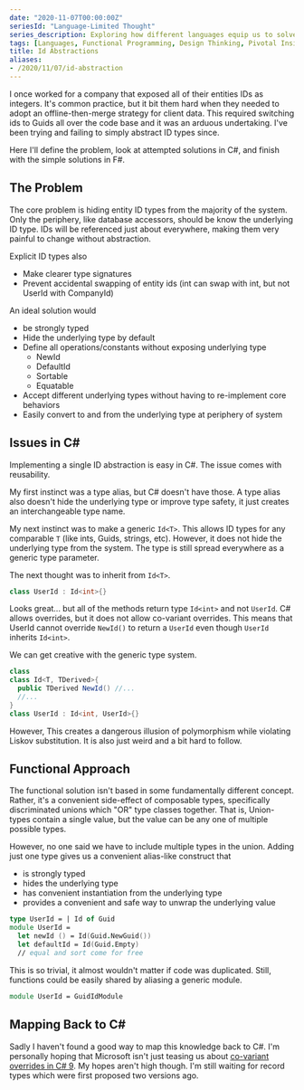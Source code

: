 ```yaml
---
date: "2020-11-07T00:00:00Z"
seriesId: "Language-Limited Thought"
series_description: Exploring how different languages equip us to solve different design problems
tags: [Languages, Functional Programming, Design Thinking, Pivotal Insights]
title: Id Abstractions
aliases:
- /2020/11/07/id-abstraction
---
```


I once worked for a company that exposed all of their entities IDs as integers. It's common practice, but it bit them hard when they needed to adopt an offline-then-merge strategy for client data. This required switching ids to Guids all over the code base and it was an arduous undertaking. I've been trying and failing to simply abstract ID types since.
<!--more-->

Here I'll define the problem, look at attempted solutions in C#, and finish with the simple solutions in F#.

## The Problem
The core problem is hiding entity ID types from the majority of the system. Only the periphery, like database accessors, should be know the underlying ID type. IDs will be referenced just about everywhere, making them very painful to change without abstraction.

Explicit ID types also 
- Make clearer type signatures
- Prevent accidental swapping of entity ids (int can swap with int, but not UserId with CompanyId)

An ideal solution would 
- be strongly typed
- Hide the underlying type by default
- Define all operations/constants without exposing underlying type
  - NewId
  - DefaultId
  - Sortable
  - Equatable
- Accept different underlying types without having to re-implement core behaviors
- Easily convert to and from the underlying type at periphery of system

## Issues in C#

Implementing a single ID abstraction is easy in C#. The issue comes with reusability.

My first instinct was a type alias, but C# doesn't have those. A type alias also doesn't hide the underlying type or improve type safety, it just creates an interchangeable type name.

My next instinct was to make a generic `Id<T>`. This allows ID types for any comparable `T` (like ints, Guids, strings, etc). However, it does not hide the underlying type from the system. The type is still spread everywhere as a generic type parameter.

The next thought was to inherit from `Id<T>`. 
```cs
class UserId : Id<int>{}
```

Looks great... but all of the methods return type `Id<int>` and not `UserId`.
C# allows overrides, but it does not allow co-variant overrides. This means that UserId cannot override `NewId()` to return a `UserId` even though `UserId` inherits `Id<int>`. 

We can get creative with the generic type system.
```cs
class 
class Id<T, TDerived>{
  public TDerived NewId() //...
  //...
}
class UserId : Id<int, UserId>{}
```

However, This creates a dangerous illusion of polymorphism while violating Liskov substitution. It is also just weird and a bit hard to follow.

## Functional Approach

The functional solution isn't based in some fundamentally different concept. Rather, it's a convenient side-effect of composable types, specifically discriminated unions which "OR" type classes together. That is, Union-types contain a single value, but the value can be any one of multiple possible types.

However, no one said we have to include multiple types in the union. Adding just one type gives us a convenient alias-like construct that
- is strongly typed
- hides the underlying type
- has convenient instantiation from the underlying type
- provides a convenient and safe way to unwrap the underlying value

```fsharp
type UserId = | Id of Guid
module UserId = 
  let newId () = Id(Guid.NewGuid())
  let defaultId = Id(Guid.Empty)
  // equal and sort come for free
```

This is so trivial, it almost wouldn't matter if code was duplicated. Still, functions could be easily shared by aliasing a generic module.
```fsharp
module UserId = GuidIdModule
```

## Mapping Back to C#
Sadly I haven't found a good way to map this knowledge back to C#. I'm personally hoping that Microsoft isn't just teasing us about [co-variant overrides in C# 9](https://devblogs.microsoft.com/dotnet/welcome-to-c-9-0/). My hopes aren't high though. I'm still waiting for record types which were first proposed two versions ago. 
